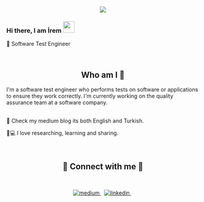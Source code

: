 <h1 align="center">
  <a href="https://git.io/typing-svg">
    <img src="https://readme-typing-svg.herokuapp.com/?lines=Hello!+%F0%9F%91%8B;I+am+%C4%B0rem+U%C4%9EUZTEMUR&center=true&size=25%22">
  </a>
</h1>


### Hi there, I am İrem <img src="https://user-images.githubusercontent.com/42378118/110234147-e3259600-7f4e-11eb-95be-0c4047144dea.gif" width="30">
🧡 Software Test Engineer <br>

<p align="center">
<br>

<h2 align="center">
Who am I 👀 
</h2>
<p>
I'm a software test engineer who performs tests on software or applications to ensure they work correctly. I'm currently working on the quality assurance team at a software company. <br>
</p>

<p> <br>
🌟 Check my medium blog its both English and Turkish.

👩💻 I love researching, learning and sharing.

<br>
</p>

<h2 align="center">
🌿 Connect with me 🌿
</h2>
 <div> <center>
<br>
<p>
<a href="https://medium.com/@iremuguztemur" target="_blank">
<img src=https://img.shields.io/badge/medium-%23000000.svg?&style=for-the-badge&logo=medium&logoColor=green alt=medium style="margin-bottom: 5px;" />
</a> &nbsp;

<a href="https://www.linkedin.com/in/iremuguztemur/" target="_blank">
<img src=https://img.shields.io/badge/linkedin-%231E77B5.svg?&style=for-the-badge&logo=linkedin&logoColor=white alt=linkedin style="margin-bottom: 5px;" />
</a> &nbsp;


</p> </center>

</div> 
